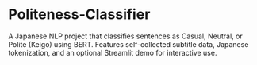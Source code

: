 # Politeness-Classifier
A Japanese NLP project that classifies sentences as Casual, Neutral, or Polite (Keigo) using BERT. Features self-collected subtitle data, Japanese tokenization, and an optional Streamlit demo for interactive use.
